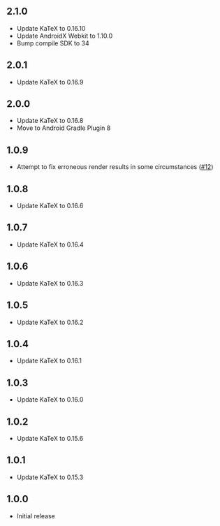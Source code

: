## 2.1.0
* Update KaTeX to 0.16.10
* Update AndroidX Webkit to 1.10.0
* Bump compile SDK to 34

## 2.0.1
* Update KaTeX to 0.16.9

## 2.0.0
* Update KaTeX to 0.16.8
* Move to Android Gradle Plugin 8

## 1.0.9
* Attempt to fix erroneous render results in some circumstances
  ([#12](https://github.com/amake/flutter_tex_js/issues/12))

## 1.0.8
* Update KaTeX to 0.16.6

## 1.0.7
* Update KaTeX to 0.16.4

## 1.0.6
* Update KaTeX to 0.16.3

## 1.0.5
* Update KaTeX to 0.16.2

## 1.0.4
* Update KaTeX to 0.16.1

## 1.0.3
* Update KaTeX to 0.16.0

## 1.0.2
* Update KaTeX to 0.15.6

## 1.0.1
* Update KaTeX to 0.15.3

## 1.0.0
* Initial release
